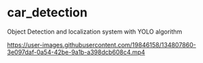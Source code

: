 # car_detection

Object Detection and localization system with YOLO algorithm


https://user-images.githubusercontent.com/19846158/134807860-3e097daf-0a54-42be-9a1b-a398dcb608c4.mp4

